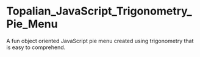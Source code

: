 # Topalian_JavaScript_Trigonometry_Pie_Menu
A fun object oriented JavaScript pie menu created using trigonometry that is easy to comprehend.
